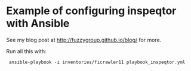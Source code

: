 # Example of configuring inspeqtor with Ansible

See my blog post at http://fuzzygroup.github.io/blog/ for more.

Run all this with:

     ansible-playbook -i inventories/ficrawler11 playbook_inspeqtor.yml